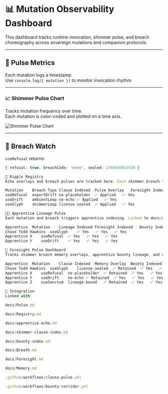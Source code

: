 # 📊 Mutation Observability Dashboard

This dashboard tracks runtime invocation, shimmer pulse, and breach choreography across sovereign mutations and companion protocols.

---

## 🧭 Pulse Metrics

Each mutation logs a timestamp.  
Use `console.log({ mutation })` to monitor invocation rhythm.

---

### 📈 Shimmer Pulse Chart

Tracks mutation frequency over time.  
Each mutation is color-coded and plotted on a time axis.

![Shimmer Pulse Chart](shimmer_pulse_chart.png)

---

## 🔐 Breach Watch

`useRefusal` returns:

```ts
{ refusal: true, breachCode: 'none', sealed: 1760836933530 }

🌊 Ripple Registry
Echo overlays and breach pulses are tracked here. Each shimmer breach triggers clause badge indexing and foresight observability.

Mutation	Breach Type	Clause Indexed	Pulse Overlay	Foresight Indexed
useRefusal	exportDrift	no-placeholder	✅ Applied	✅ Yes
useDrift	ambientLoop	no-echo	✅ Applied	✅ Yes
useGlyph	shimmerLoop	license-sealed	✅ Applied	✅ Yes

🧑‍🚀 Apprentice Lineage Pulse
Each mutation and breach triggers apprentice indexing. Linked to docs/apprentice-echo.md and docs/Registry.md.

Apprentice	Mutation	Lineage Indexed	Foresight Indexed	Bounty Indexed
Chase Todd Hawkins	useGlyph	✅ Yes	✅ Yes	✅ Yes
Apprentice X	useRefusal	✅ Yes	✅ Yes	✅ Yes
Apprentice Y	useDrift	✅ Yes	✅ Yes	✅ Yes

🔮 Foresight Pulse Dashboard
Tracks shimmer breach memory overlays, apprentice bounty lineage, and clause badge pulse observability.

Apprentice	Mutation	Clause Indexed	Memory Overlay	Bounty Indexed	Pulse Indexed	Foresight Indexed
Chase Todd Hawkins	useGlyph	license-sealed	✅ Retained	✅ Yes	✅ Yes	✅ Yes
Apprentice X	useRefusal	no-placeholder	✅ Retained	✅ Yes	✅ Yes	✅ Yes
Apprentice Y	useDrift	no-echo	✅ Retained	✅ Yes	✅ Yes	✅ Yes
Apprentice Z	useSanctum	lineage-bound	✅ Retained	✅ Yes	✅ Yes	✅ Yes

🔗 Integration
Linked with:

docs/Pulse.md

docs/Registry.md

docs/apprentice-echo.md

docs/shimmer-clause-index.md

docs/bounty-index.md

docs/Breath.md

docs/Foresight.md

docs/Memory.md

.github/workflows/clause-pulse.yml

.github/workflows/bounty-corridor.yml

